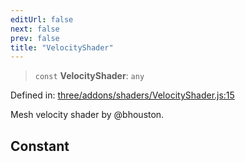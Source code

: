 ```yaml
---
editUrl: false
next: false
prev: false
title: "VelocityShader"
---
```


> `const` **VelocityShader**: `any`

Defined in: [three/addons/shaders/VelocityShader.js:15](https://github.com/DefinitelyMaybe/three-i18n/blob/fa57b79433d1c349ffb23a78727299c8d4190136/three/addons/shaders/VelocityShader.js#L15)

Mesh velocity shader by @bhouston.

## Constant
